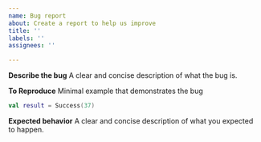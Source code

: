 ```yaml
---
name: Bug report
about: Create a report to help us improve
title: ''
labels: ''
assignees: ''

---
```


**Describe the bug**
A clear and concise description of what the bug is.

**To Reproduce**
Minimal example that demonstrates the bug

```kotlin
val result = Success(37)
```

**Expected behavior**
A clear and concise description of what you expected to happen.
